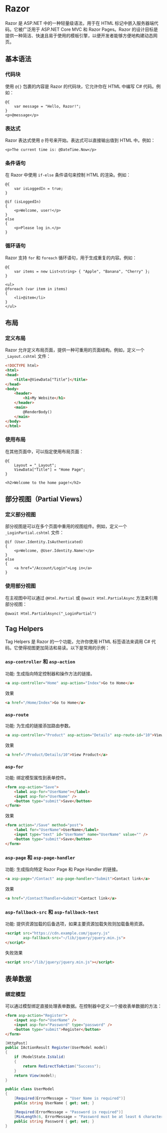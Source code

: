 # Razor
Razor 是 ASP.NET 中的一种轻量级语法，用于在 HTML 标记中嵌入服务器端代码。它被广泛用于 ASP.NET Core MVC 和 Razor Pages。Razor 的设计目标是提供一种简洁、快速且易于使用的模板引擎，以便开发者能够方便地构建动态网页。

## 基本语法
### 代码块
使用 `@{}` 包裹的内容是 Razor 的代码块，它允许你在 HTML 中编写 C# 代码。例如：
```
@{
    var message = "Hello, Razor!";
}
<p>@message</p>
```

### 表达式
Razor 表达式使用 `@` 符号来开始。表达式可以直接输出值到 HTML 中。例如：
```
<p>The current time is: @DateTime.Now</p>
```

### 条件语句
在 Razor 中使用 `if-else` 条件语句来控制 HTML 的渲染。例如：
```
@{
    var isLoggedIn = true;
}

@if (isLoggedIn)
{
    <p>Welcome, user!</p>
}
else
{
    <p>Please log in.</p>
}
```

### 循环语句
Razor 支持 `for` 和 `foreach` 循环语句，用于生成重复的内容。例如：
```
@{
    var items = new List<string> { "Apple", "Banana", "Cherry" };
}

<ul>
@foreach (var item in items)
{
    <li>@item</li>
}
</ul>
```

## 布局
### 定义布局
Razor 允许定义布局页面，提供一种可重用的页面结构。例如，定义一个 `_Layout.cshtml` 文件：
```html
<!DOCTYPE html>
<html>
<head>
    <title>@ViewData["Title"]</title>
</head>
<body>
    <header>
        <h1>My Website</h1>
    </header>
    <main>
        @RenderBody()
    </main>
</body>
</html>
```

### 使用布局
在其他页面中，可以指定使用布局页面：
```
@{
    Layout = "_Layout";
    ViewData["Title"] = "Home Page";
}

<h2>Welcome to the home page!</h2>
```

## 部分视图（Partial Views）
### 定义部分视图
部分视图是可以在多个页面中重用的视图组件。例如，定义一个 `_LoginPartial.cshtml` 文件：
```
@if (User.Identity.IsAuthenticated)
{
    <p>Welcome, @User.Identity.Name!</p>
}
else
{
    <a href="/Account/Login">Log in</a>
}
```

### 使用部分视图
在主视图中可以通过 `@Html.Partial` 或 `@await Html.PartialAsync` 方法来引用部分视图：
```
@await Html.PartialAsync("_LoginPartial")
```

## Tag Helpers
Tag Helpers 是 Razor 的一个功能，允许你使用 HTML 标签语法来调用 C# 代码。它使得视图更加简洁和易读。以下是常用的示例：

###  `asp-controller` 和 `asp-action`
功能: 生成指向特定控制器和操作方法的链接。
```html
<a asp-controller="Home" asp-action="Index">Go to Home</a>
```

效果
```html
<a href="/Home/Index">Go to Home</a>
```

### `asp-route`
功能: 为生成的链接添加路由参数。
```html
<a asp-controller="Product" asp-action="Details" asp-route-id="10">View Product</a>
```

效果
```html
<a href="/Product/Details/10">View Product</a>
```

### `asp-for`
功能: 绑定模型属性到表单控件。
```html
<form asp-action="Save">
    <label asp-for="UserName"></label>
    <input asp-for="UserName" />
    <button type="submit">Save</button>
</form>
```

效果
```html
<form action="/Save" method="post">
    <label for="UserName">UserName</label>
    <input type="text" id="UserName" name="UserName" value="" />
    <button type="submit">Save</button>
</form>
```

### `asp-page` 和 `asp-page-handler`
功能: 生成指向特定 Razor Page 和 Page Handler 的链接。
```html
<a asp-page="/Contact" asp-page-handler="Submit">Contact link</a>
```

效果
```html
<a href="/Contact?handler=Submit">Contact link</a>
```

### `asp-fallback-src` 和 `asp-fallback-test`
功能: 提供资源加载的后备选项，如果主要资源加载失败则加载备用资源。
```html
<script src="https://cdn.example.com/jquery.js"
        asp-fallback-src="~/lib/jquery/jquery.min.js">
</script>
```

失败效果
```html
<script src="/lib/jquery/jquery.min.js"></script>
```

## 表单数据
### 绑定模型
可以通过模型绑定直接处理表单数据。在控制器中定义一个接收表单数据的方法：
```html
<form asp-action="Register">
    <input asp-for="UserName" />
    <input asp-for="Password" type="password" />
    <button type="submit">Register</button>
</form>
```

```csharp
[HttpPost]
public IActionResult Register(UserModel model)
{
    if (ModelState.IsValid)
    {
        return RedirectToAction("Success");
    }
    return View(model);
}

public class UserModel
{
    [Required(ErrorMessage = "User Name is required")]
    public string UserName { get; set; }

    [Required(ErrorMessage = "Password is required")]
    [MinLength(6, ErrorMessage = "Password must be at least 6 characters long")]
    public string Password { get; set; }
}
```